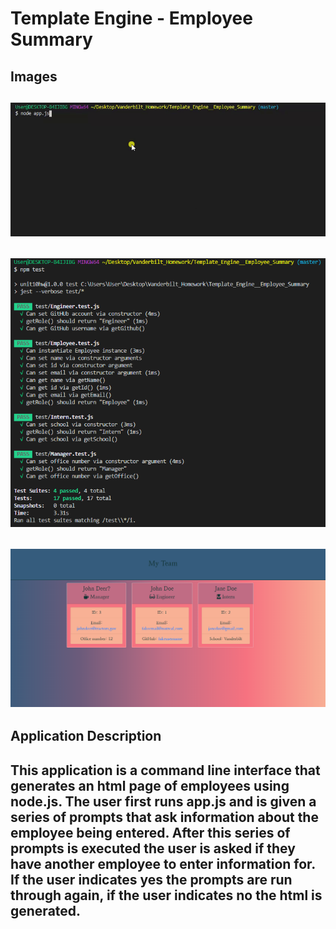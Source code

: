 # Template Engine - Employee Summary

## Images

## ![](assets/cli_gif.gif)

## ![](assets/tests_screenshot.png)

## ![](assets/deployed_site.png)

## Application Description

## This application is a command line interface that generates an html page of employees using node.js. The user first runs app.js and is given a series of prompts that ask information about the employee being entered. After this series of prompts is executed the user is asked if they have another employee to enter information for. If the user indicates yes the prompts are run through again, if the user indicates no the html is generated.
